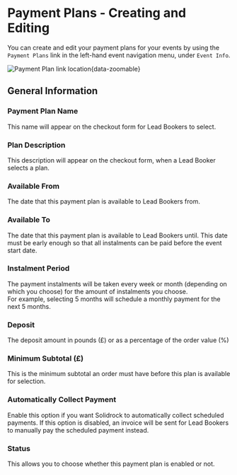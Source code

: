 # Payment Plans - Creating and Editing

You can create and edit your payment plans for your events by using the `Payment Plans` link in the left-hand event navigation menu, under `Event Info`.

![Payment Plan link location](/images/payment-plans/PaymentPlanLink.png){data-zoomable}

## General Information

### Payment Plan Name

This name will appear on the checkout form for Lead Bookers to select.

### Plan Description

This description will appear on the checkout form, when a Lead Booker selects a plan.

### Available From

The date that this payment plan is available to Lead Bookers from.

### Available To

The date that this payment plan is available to Lead Bookers until. This date must be early enough so that all instalments can be paid before the event start date.

### Instalment Period

The payment instalments will be taken every week or month (depending on which you choose) for the amount of instalments you choose.<br>
For example, selecting 5 months will schedule a monthly payment for the next 5 months.

### Deposit

The deposit amount in pounds (£) or as a percentage of the order value (%)

### Minimum Subtotal (£)

This is the minimum subtotal an order must have before this plan is available for selection.

### Automatically Collect Payment

Enable this option if you want Solidrock to automatically collect scheduled payments. If this option is disabled, an invoice will be sent for Lead Bookers to manually pay the scheduled payment instead.

### Status

This allows you to choose whether this payment plan is enabled or not.
